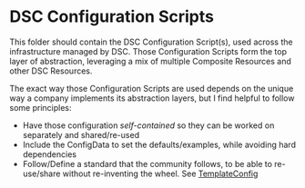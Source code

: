 # DSC Configuration Scripts

This folder should contain the DSC Configuration Script(s), used across the infrastructure managed by DSC.
Those Configuration Scripts form the top layer of abstraction, leveraging a mix of multiple Composite Resources and other DSC Resources.

The exact way those Configuration Scripts are used depends on the unique way a company implements its abstraction layers, but I find helpful to follow some principles:
- Have those configuration _self-contained_ so they can be worked on separately and shared/re-used
- Include the ConfigData to set the defaults/examples, while avoiding hard dependencies
- Follow/Define a standard that the community follows, to be able to re-use/share without re-inventing the wheel. See [TemplateConfig](https://github.com/PowerShell/TemplateConfig)